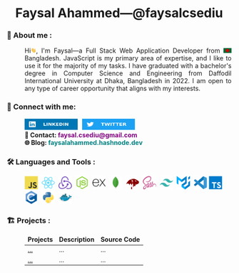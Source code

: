 <h1 align="center">
    Faysal Ahammed—@faysalcsediu
</h1>

### 🧔 About me :

<p align="justify" style="margin-left: 40px;">
    Hi<img src="assets/hello.gif" width="12px" height="12px" alt="hi">, I'm Faysal—a Full Stack Web Application Developer from <img src="assets/bangladesh.png" width="18"/> Bangladesh. JavaScript is my primary area of expertise, and I like to use it for the majority of my tasks. I have graduated with a bachelor's degree in Computer Science and Engineering from Daffodil International University at Dhaka, Bangladesh in 2022. I am open to any type of career opportunity that aligns with my interests.
</p>

### 🤝 Connect with me:

<div style="display: flex;">
    <a href="https://www.linkedin.com/in/faysalcsediu/">
        <img src="./assets/linkedIn.svg" width="119" height="25" alt="LinkedIn" style="flex: 1;margin-left: 40px;">
    </a>
    <a href="https://twitter.com/faysalcsediu">
        <img src="./assets/twitter.svg" width="119" height="25" alt="Twitter" style="flex: 1; margin-left: 10px;">
    </a>
</div>

<div style="display: flex; flex-direction: column; margin-left: 40px;font-weight: bold;">
    <div>
        📧 Contact: <span style="color: purple">faysal.csediu@gmail.com</span>
    </div>
    <div>
        🌐 Blog: <a href="https://faysalahammed.hashnode.dev" style="text-decoration: none; color: teal;">faysalahammed.hashnode.dev</a>
    </div>
</div>

### 🛠️ Languages and Tools :

<p style="margin-left: 40px;">
    <img src="./assets/javascript-original.svg" title="JavaScript" alt="JavaScript" width="30" height="30"/>&nbsp;
    <img src="./assets/react-original.svg" title="ReactJS" alt="ReactJS" width="30" height="30"/>&nbsp;
    <img src="./assets/redux-original.svg" title="Redux" alt="ReactJS" width="30" height="30"/>&nbsp;
    <img src="./assets/nodejs-original.svg" title="NodeJS" alt="NodeJS" width="30" height="30"/>&nbsp;
    <img src="./assets/express-original.svg" title="Express" alt="Express" width="30" height="30"/>&nbsp;
    <img src="./assets/mongodb-original.svg" title="MongoDB" alt="MongoDB" width="30" height="30"/>&nbsp;
    <img src="./assets/mongoose.png" title="Mongoose" alt="MongoDB" width="30" height="30"/>&nbsp;
    <img src="./assets/sass-1.svg" title="Sass" alt="Sass" width="30" height="30"/>&nbsp;
    <img src="./assets/tailwindcss-plain.svg" title="Tailwindcss" alt="Tailwindcss" width="30" height="30"/>&nbsp;
    <img src="./assets/material-ui-1.svg" title="MaterialUI" alt="MaterialUI" width="30" height="30"/>&nbsp;
    <img src="./assets/vscode-original.svg" title="VSCode" alt="VSCode" width="30" height="30"/>
    <img src="./assets/typescript-plain.svg" title="TypeScript" alt="TypeScript" width="30" height="30"/>&nbsp;
    <!-- <img src="./assets/nextjs-line.svg" title="NextJS" alt="NextJS" width="30" height="30"/>&nbsp;
    <img src="./assets/postgresql-plain.svg" title="PostGraesql" alt="PostGraesql" width="30" height="30"/>&nbsp;
    <img src="./assets/redis-original.svg" title="Redis" alt="Redis" width="30" height="30"/>&nbsp;
    <img src="./assets/prisma-3.svg" title="Prisma" alt="Prisma" width="30" height="30"/>&nbsp;
    <img src="./assets/graphql-logo-2.svg" title="Graphql" alt="Graphql" width="30" height="30"/>&nbsp; -->
    <img src="./assets/c-original.svg" title="C Programming" alt="C Programming" width="30" height="30"/>&nbsp;
    <img src="./assets/python-original.svg" title="Python" alt="Python" width="30" height="30"/>&nbsp;
    <img src="./assets/docker-original.svg" title="Docker" 
    alt="Docker" width="30" height="30"/>&nbsp;
</p>

### 🏗️ Projects :

<table style="margin-left: 40px;">
  <thead align="center">
    <tr border: none;>
      <td><b>Projects</b></td>
      <td><b>Description</b></td>
      <td><b>Source Code</b></td>
    </tr>
  </thead>
  <tbody>
    <tr>
      <td><a href="#" target="_blank">...</a></td>
      <td>...</td>
      <td>...</td>
    </tr>
    <tr>
      <td><a href="#" target="_blank">...</a></td>
      <td>...</td>
      <td>...</td>
    </tr>
  </tbody>
</table>
